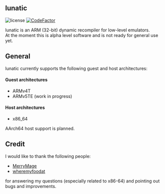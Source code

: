 ## lunatic

![license](https://img.shields.io/github/license/fleroviux/lunatic)
[![CodeFactor](https://www.codefactor.io/repository/github/fleroviux/lunatic/badge)](https://www.codefactor.io/repository/github/fleroviux/lunatic)

lunatic is an ARM (32-bit) dynamic recompiler for low-level emulators.  
At the moment this is alpha level software and is not ready for general use yet.

## General

lunatic currently supports the following guest and host architectures:

#### Guest architectures
- ARMv4T
- ARMv5TE (work in progress)

#### Host architectures
- x86_64

AArch64 host support is planned.

## Credit

I would like to thank the following people:
- [MerryMage](https://github.com/MerryMage)
- [wheremyfoodat](https://github.com/wheremyfoodat)

for answering my questions (especially related to x86-64) and pointing out bugs and improvements.
